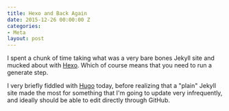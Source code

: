 ```yaml
---
title: Hexo and Back Again
date: 2015-12-26 00:00:00 Z
categories:
- Meta
layout: post
---
```


I spent a chunk of time taking what was a very bare bones Jekyll site and mucked about with [Hexo](http://hexo.io). Which of course means that you need to run a generate step.

I very briefly fiddled with [Hugo](http://gohugo.io) today, before realizing that a "plain" Jekyll site made the most for something that I'm going to update very infrequently, and ideally should be able to edit directly through GitHub.